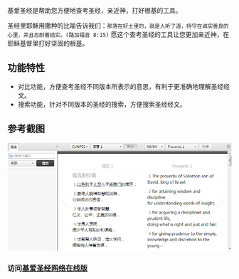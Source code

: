 <!-- 
.. title: 基爱圣经网络在线版发布
.. slug: basebb-web
.. date: 2012/07/27 10:11:27
.. tags: 基爱圣经, 软件发布, 网络在线
.. link: 
.. description: 
-->

基爱圣经是帮助您方便地查考圣经，亲近神，打好根基的工具。

圣经里耶稣用撒种的比喻告诉我们：`那落在好土里的，就是人听了道，持守在诚实善良的心里，并且忍耐着结实。(路加福音 8:15)`
愿这个查考圣经的工具让您更加亲近神，在耶稣基督里打好坚固的根基。

## 功能特性

- 对比功能，方便查考圣经不同版本所表示的意思，有利于更准确地理解圣经经文。
- 搜索功能，针对不同版本的圣经的搜索，方便搜索圣经经文。

## 参考截图
<a href="http://www.basebb.com/" title="基爱圣经网络在线版" target="_blank"><img src="/assets/image/basebb-web.png"/></a>

### 访问<a href="http://www.basebb.com/" title="基爱圣经网络在线版" target="_blank" rel="nofollow">基爱圣经网络在线版</a>